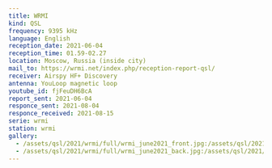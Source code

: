 ```yaml
---
title: WRMI
kind: QSL
frequency: 9395 kHz
language: English
reception_date: 2021-06-04
reception_time: 01.59-02.27
location: Moscow, Russia (inside city)
mail_to: https://wrmi.net/index.php/reception-report-qsl/
receiver: Airspy HF+ Discovery
antenna: YouLoop magnetic loop
youtube_id: fjFeuDH6BcA
report_sent: 2021-06-04
responce_sent: 2021-08-04
responce_received: 2021-08-15
serie: wrmi
station: wrmi
gallery:
  - /assets/qsl/2021/wrmi/full/wrmi_june2021_front.jpg:/assets/qsl/2021/wrmi/small/wrmi_june2021_front.jpg
  - /assets/qsl/2021/wrmi/full/wrmi_june2021_back.jpg:/assets/qsl/2021/wrmi/small/wrmi_june2021_back.jpg
---
```

